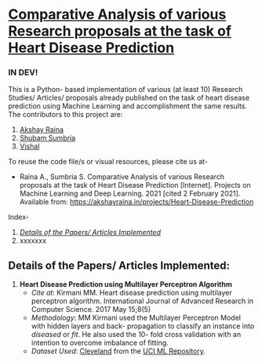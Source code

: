 # [Comparative Analysis of various Research proposals at the task of Heart Disease Prediction](https://akshayraina.in/projects/Heart-Disease-Prediction/ "Project Webpage")
### IN DEV!
This is a Python- based implementation of various (at least 10) Research Studies/ Articles/ proposals already published on the task of heart disease prediction using Machine Learning and accomplishment the same results.
The contributors to this project are:
1. [Akshay Raina](https://github.com/raina-akshay "Github")
2. [Shubam Sumbria](https://github.com/shubamsumbria66 "Github")
3. [Vishal](https://github.com/vishal0136 "Github")

To reuse the code file/s or visual resources, please cite us at-
* Raina A., Sumbria S. Comparative Analysis of various Research proposals at the task of Heart Disease Prediction \[Internet]\. Projects on Machine Learning and Deep Learning. 2021 [cited 2 February 2021]. Available from: https://akshayraina.in/projects/Heart-Disease-Prediction

Index-
1. [*Details of the Papers/ Articles Implemented*](##details_of_the_papers/_articles_implemented)
2. xxxxxxx

## Details of the Papers/ Articles Implemented:
1. **Heart Disease Prediction using Multilayer Perceptron Algorithm**
    * *Cite at*: Kirmani MM. Heart disease prediction using multilayer perceptron algorithm. International Journal of Advanced Research in Computer Science. 2017 May 15;8(5)
    * *Methodology*: MM Kirmani used the Multilayer Perceptron Model with hidden layers and back- propagation to classify an instance into *diseased* or *fit*. He also used the 10- fold cross validation with an intention to overcome imbalance of fitting.
    * *Dataset Used*: [Cleveland](/datasets/cleveland.csv) from the [UCI ML Repository](http://archive.ics.uci.edu/ml/datasets/heart+disease).
